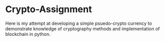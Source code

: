 # Crypto-Assignment

Here is my attempt at developing a simple psuedo-crypto currency to demonstrate knowledge of cryptography methods and implementation of blockchain in python.
